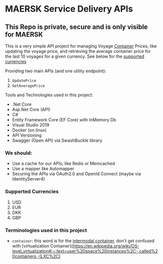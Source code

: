 # MAERSK Service Delivery APIs

## This Repo is private, secure and is only visible for MAERSK

This is a very simple API project for managing Voyage [Container](#terminologies-used-in-this-project) Prices, like updating the voyage price,
and retrieving the average container price for the last 10 voyages for a given currency.
See below for the [supported currencies](#supported-currencies)

Providing two main APIs (and one utility endpoint):
1. `UpdatePrice`
1. `GetAveragePrice`

Tools and Technologies used in this project:
- .Net Core
- Asp.Net Core (API)
- C#
- Entity Framework Core (EF Core) with InMemory Db
- Visual Studio 2019
- Docker (on linux)
- API Versioning
- Swagger (Open API) via SwashBuckle library 

### We should:
- Use a cache for our APIs, like Redis or Memcached
- Use a mapper like Automapper
- Securing the APIs via OAuth2.0 and OpenId Connect (maybe via IdentityServer4)


### Supported Currencies
1. USD
2. EUR
3. DKK
4. GBP

### Terminologies used in this project
- `container`: this word is for the [intermodal container](https://en.wikipedia.org/wiki/Intermodal_container), don't get confused with [virtualization Container](https://en.wikipedia.org/wiki/OS-level_virtualization#:~:text=user%20space%20instances%2C-,called%20containers,-(LXC%2C)
